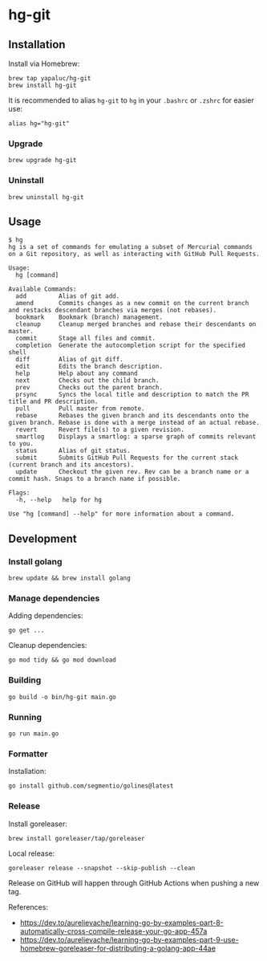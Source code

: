 # hg-git

## Installation

Install via Homebrew:

```
brew tap yapaluc/hg-git
brew install hg-git
```

It is recommended to alias `hg-git` to `hg` in your `.bashrc` or `.zshrc` for easier use:

```
alias hg="hg-git"
```

### Upgrade

```
brew upgrade hg-git
```

### Uninstall

```
brew uninstall hg-git
```

## Usage

```
$ hg
hg is a set of commands for emulating a subset of Mercurial commands on a Git repository, as well as interacting with GitHub Pull Requests.

Usage:
  hg [command]

Available Commands:
  add         Alias of git add.
  amend       Commits changes as a new commit on the current branch and restacks descendant branches via merges (not rebases).
  bookmark    Bookmark (branch) management.
  cleanup     Cleanup merged branches and rebase their descendants on master.
  commit      Stage all files and commit.
  completion  Generate the autocompletion script for the specified shell
  diff        Alias of git diff.
  edit        Edits the branch description.
  help        Help about any command
  next        Checks out the child branch.
  prev        Checks out the parent branch.
  prsync      Syncs the local title and description to match the PR title and PR description.
  pull        Pull master from remote.
  rebase      Rebases the given branch and its descendants onto the given branch. Rebase is done with a merge instead of an actual rebase.
  revert      Revert file(s) to a given revision.
  smartlog    Displays a smartlog: a sparse graph of commits relevant to you.
  status      Alias of git status.
  submit      Submits GitHub Pull Requests for the current stack (current branch and its ancestors).
  update      Checkout the given rev. Rev can be a branch name or a commit hash. Snaps to a branch name if possible.

Flags:
  -h, --help   help for hg

Use "hg [command] --help" for more information about a command.
```

## Development

### Install golang

```
brew update && brew install golang
```

### Manage dependencies

Adding dependencies:

```
go get ...
```

Cleanup dependencies:

```
go mod tidy && go mod download
```

### Building

```
go build -o bin/hg-git main.go
```

### Running

```
go run main.go
```

### Formatter

Installation:

```
go install github.com/segmentio/golines@latest
```

### Release

Install goreleaser:

```
brew install goreleaser/tap/goreleaser
```

Local release:

```
goreleaser release --snapshot --skip-publish --clean
```

Release on GitHub will happen through GitHub Actions when pushing a new tag.

References:

* https://dev.to/aurelievache/learning-go-by-examples-part-8-automatically-cross-compile-release-your-go-app-457a
* https://dev.to/aurelievache/learning-go-by-examples-part-9-use-homebrew-goreleaser-for-distributing-a-golang-app-44ae